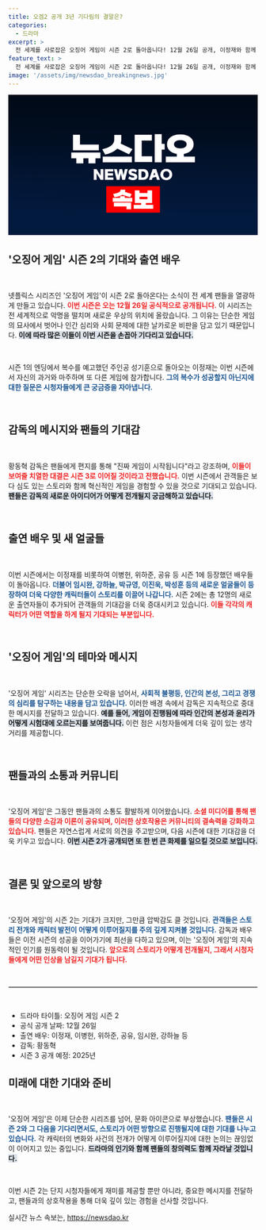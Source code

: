 ```yaml
---
title: 오겜2 공개 3년 기다림의 결말은?
categories:
  - 드라마
excerpt: >
  전 세계를 사로잡은 오징어 게임이 시즌 2로 돌아옵니다! 12월 26일 공개, 이정재와 함께 복수의 게임이 시작된다. 그의 운명은? 기대감이 폭발하는 예고 영상 속 치열한 대결을 놓치지 마세요!
feature_text: >
  전 세계를 사로잡은 오징어 게임이 시즌 2로 돌아옵니다! 12월 26일 공개, 이정재와 함께 복수의 게임이 시작된다. 그의 운명은? 기대감이 폭발하는 예고 영상 속 치열한 대결을 놓치지 마세요!
image: '/assets/img/newsdao_breakingnews.jpg'
---
```


<p><img src="/assets/img/newsdao_breakingnews.jpg" alt="koreaapp 속보" /></p>

<h2 data-ke-size="size26">'오징어 게임' 시즌 2의 기대와 출연 배우</h2>

<p data-ke-size="size16">&nbsp;</p>

<p>넷플릭스 시리즈인 '오징어 게임'이 시즌 2로 돌아온다는 소식이 전 세계 팬들을 열광하게 만들고 있습니다. <b><span style="color: #ee2323;">이번 시즌은 오는 12월 26일 공식적으로 공개됩니다.</span></b> 이 시리즈는 전 세계적으로 악명을 떨치며 새로운 우상의 위치에 올랐습니다. 그 이유는 단순한 게임의 묘사에서 벗어나 인간 심리와 사회 문제에 대한 날카로운 비판을 담고 있기 때문입니다. <b><span style="background-color: #21538527;">이에 따라 많은 이들이 이번 시즌을 손꼽아 기다리고 있습니다.</span></b> </p>

<p data-ke-size="size16">&nbsp;</p>

<p>시즌 1의 엔딩에서 복수를 예고했던 주인공 성기훈으로 돌아오는 이정재는 이번 시즌에서 자신의 과거와 마주하며 또 다른 게임에 참가합니다. <b><span style="color: #1a5490;">그의 복수가 성공할지 아닌지에 대한 질문은 시청자들에게 큰 궁금증을 자아냅니다.</span></b> </p>

<p data-ke-size="size16">&nbsp;</p>

<h2 data-ke-size="size26">감독의 메시지와 팬들의 기대감</h2>

<p data-ke-size="size16">&nbsp;</p>

<p>황동혁 감독은 팬들에게 편지를 통해 "진짜 게임이 시작됩니다"라고 강조하며, <b><span style="color: #ee2323;">이들이 보여줄 치열한 대결은 시즌 3로 이어질 것이라고 전했습니다.</span></b> 이번 시즌에서 관객들은 보다 심도 있는 스토리와 함께 혁신적인 게임을 경험할 수 있을 것으로 기대되고 있습니다. <b><span style="background-color: #21538527;">팬들은 감독의 새로운 아이디어가 어떻게 전개될지 궁금해하고 있습니다.</span></b></p>

<p data-ke-size="size16">&nbsp;</p>

<h2 data-ke-size="size26">출연 배우 및 새 얼굴들</h2>

<p data-ke-size="size16">&nbsp;</p>

<p>이번 시즌에서는 이정재를 비롯하여 이병헌, 위하준, 공유 등 시즌 1에 등장했던 배우들이 돌아옵니다. <b><span style="color: #1a5490;">더불어 임시완, 강하늘, 박규영, 이진욱, 박성훈 등의 새로운 얼굴들이 등장하여 더욱 다양한 캐릭터들이 스토리를 이끌어 나갑니다.</span></b> 시즌 2에는 총 12명의 새로운 출연자들이 추가되어 관객들의 기대감을 더욱 증대시키고 있습니다. <b><span style="color: #ee2323;">이들 각각의 캐릭터가 어떤 역할을 하게 될지 기대되는 부분입니다.</span></b></p>

<p data-ke-size="size16">&nbsp;</p>

<h2 data-ke-size="size26">'오징어 게임'의 테마와 메시지</h2>

<p data-ke-size="size16">&nbsp;</p>

<p>'오징어 게임' 시리즈는 단순한 오락을 넘어서, <b><span style="color: #1a5490;">사회적 불평등, 인간의 본성, 그리고 경쟁의 심리를 탐구하는 내용을 담고 있습니다.</span></b> 이러한 배경 속에서 감독은 지속적으로 중대한 메시지를 전달하고 있습니다. <b><span style="background-color: #21538527;">예를 들어, 게임이 진행됨에 따라 인간의 본성과 윤리가 어떻게 시험대에 오르는지를 보여줍니다.</span></b> 이런 점은 시청자들에게 더욱 깊이 있는 생각거리를 제공합니다.</p>

<p data-ke-size="size16">&nbsp;</p>

<h2 data-ke-size="size26">팬들과의 소통과 커뮤니티</h2>

<p data-ke-size="size16">&nbsp;</p>

<p>'오징어 게임'은 그동안 팬들과의 소통도 활발하게 이어왔습니다. <b><span style="color: #ee2323;">소셜 미디어를 통해 팬들의 다양한 소감과 이론이 공유되며, 이러한 상호작용은 커뮤니티의 결속력을 강화하고 있습니다.</span></b> 팬들은 자연스럽게 서로의 의견을 주고받으며, 다음 시즌에 대한 기대감을 더욱 키우고 있습니다. <b><span style="background-color: #21538527;">이번 시즌 2가 공개되면 또 한 번 큰 화제를 일으킬 것으로 보입니다.</span></b></p>

<p data-ke-size="size16">&nbsp;</p>

<h2 data-ke-size="size26">결론 및 앞으로의 방향</h2>

<p data-ke-size="size16">&nbsp;</p>

<p>'오징어 게임'의 시즌 2는 기대가 크지만, 그만큼 압박감도 클 것입니다. <b><span style="color: #1a5490;">관객들은 스토리 전개와 캐릭터 발전이 어떻게 이루어질지를 주의 깊게 지켜볼 것입니다.</span></b> 감독과 배우들은 이전 시즌의 성공을 이어가기에 최선을 다하고 있으며, 이는 '오징어 게임'의 지속적인 인기를 원동력이 될 것입니다. <b><span style="color: #ee2323;">앞으로의 스토리가 어떻게 전개될지, 그래서 시청자들에게 어떤 인상을 남길지 기대가 됩니다.</span></b></p>

<p data-ke-size="size16">&nbsp;</p>

<hr style="border: 1px solid #ccc;"/>

<p data-ke-size="size16">&nbsp;</p>

<ul>
    <li>드라마 타이틀: 오징어 게임 시즌 2</li>
    <li>공식 공개 날짜: 12월 26일</li>
    <li>출연 배우: 이정재, 이병헌, 위하준, 공유, 임시완, 강하늘 등</li>
    <li>감독: 황동혁</li>
    <li>시즌 3 공개 예정: 2025년</li>
</ul>

<h2 data-ke-size="size26">미래에 대한 기대와 준비</h2>

<p data-ke-size="size16">&nbsp;</p>

<p>'오징어 게임'은 이제 단순한 시리즈를 넘어, 문화 아이콘으로 부상했습니다. <b><span style="color: #1a5490;">팬들은 시즌 2와 그 다음을 기다리면서도, 스토리가 어떤 방향으로 진행될지에 대한 기대를 나누고 있습니다.</span></b> 각 캐릭터의 변화와 사건의 전개가 어떻게 이루어질지에 대한 논의는 끊임없이 이어지고 있는 중입니다. <b><span style="background-color: #21538527;">드라마의 인기와 함께 팬들의 창의력도 함께 자라날 것입니다.</span></b> </p>

<p data-ke-size="size16">&nbsp;</p>

<p>이번 시즌 2는 단지 시청자들에게 재미를 제공할 뿐만 아니라, 중요한 메시지를 전달하고, 팬들과의 상호작용을 통해 더욱 깊이 있는 경험을 선사할 것입니다. </p>
실시간 뉴스 속보는, <a href="https://newsdao.kr" rel="dofollow">https://newsdao.kr</a>


